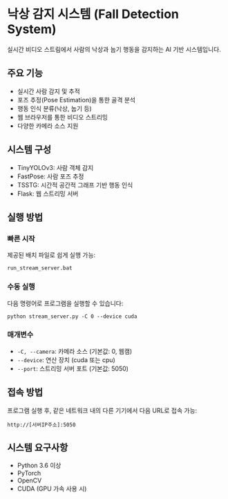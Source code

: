 # 낙상 감지 시스템 (Fall Detection System)

실시간 비디오 스트림에서 사람의 낙상과 눕기 행동을 감지하는 AI 기반 시스템입니다.

## 주요 기능

- 실시간 사람 감지 및 추적
- 포즈 추정(Pose Estimation)을 통한 골격 분석
- 행동 인식 분류(낙상, 눕기 등)
- 웹 브라우저를 통한 비디오 스트리밍
- 다양한 카메라 소스 지원

## 시스템 구성

- TinyYOLOv3: 사람 객체 감지
- FastPose: 사람 포즈 추정
- TSSTG: 시간적 공간적 그래프 기반 행동 인식
- Flask: 웹 스트리밍 서버

## 실행 방법

### 빠른 시작
제공된 배치 파일로 쉽게 실행 가능:
```
run_stream_server.bat
```

### 수동 실행
다음 명령어로 프로그램을 실행할 수 있습니다:
```
python stream_server.py -C 0 --device cuda
```

### 매개변수
- `-C, --camera`: 카메라 소스 (기본값: 0, 웹캠)
- `--device`: 연산 장치 (cuda 또는 cpu)
- `--port`: 스트리밍 서버 포트 (기본값: 5050)

## 접속 방법
프로그램 실행 후, 같은 네트워크 내의 다른 기기에서 다음 URL로 접속 가능:
```
http://[서버IP주소]:5050
```

## 시스템 요구사항
- Python 3.6 이상
- PyTorch
- OpenCV
- CUDA (GPU 가속 사용 시)
